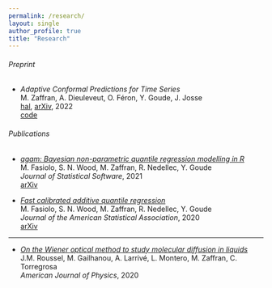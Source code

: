 ```yaml
---
permalink: /research/
layout: single
author_profile: true
title: "Research"
---
```


###### Preprint

- *Adaptive Conformal Predictions for Time Series*  
M. Zaffran, A. Dieuleveut, O. Féron, Y. Goude, J. Josse  
[hal](https://hal.archives-ouvertes.fr/hal-03573934), [arXiv](https://arxiv.org/abs/2202.07282), 2022  
[code](https://github.com/mzaffran/adaptiveconformalpredictionstimeseries)

###### Publications

- [*qgam: Bayesian non-parametric quantile regression modelling in R*](https://www.jstatsoft.org/article/view/v100i09)  
M. Fasiolo, S. N. Wood, M. Zaffran, R. Nedellec, Y. Goude  
*Journal of Statistical Software*, 2021  
[arXiv](https://arxiv.org/abs/2007.03303)  

- [*Fast calibrated additive quantile regression*](https://amstat.tandfonline.com/doi/abs/10.1080/01621459.2020.1725521)  
M. Fasiolo, S. N. Wood, M. Zaffran, R. Nedellec, Y. Goude  
*Journal of the American Statistical Association*, 2020  
[arXiv](https://arxiv.org/abs/1707.03307)


***

- [*On the Wiener optical method to study molecular diffusion in liquids*](https://aapt.scitation.org/doi/abs/10.1119/10.0001448)  
J.M. Roussel, M. Gailhanou, A. Larrivé, L. Montero, M. Zaffran, C. Torregrosa  
*American Journal of Physics*, 2020
